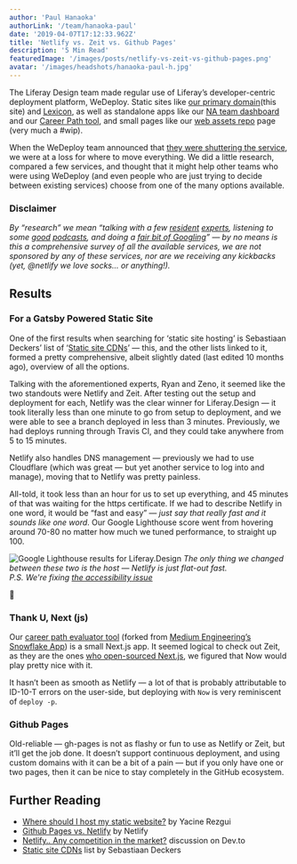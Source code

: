 ```yaml
---
author: 'Paul Hanaoka'
authorLink: '/team/hanaoka-paul'
date: '2019-04-07T17:12:33.962Z'
title: 'Netlify vs. Zeit vs. Github Pages'
description: '5 Min Read'
featuredImage: '/images/posts/netlify-vs-zeit-vs-github-pages.png'
avatar: '/images/headshots/hanaoka-paul-h.jpg'
---
```


The Liferay Design team made regular use of Liferay’s developer-centric deployment platform, WeDeploy. Static sites like [our primary domain](/)(this site) and [Lexicon](https://lexicondesign.io), as well as standalone apps like our [NA team dashboard](https://dashboard.liferay.design) and our [Career Path tool](https://path.liferay.design), and small pages like our [web assets repo](https://assets-liferaydotdesign.wedeploy.io/) page (very much a #wip).

When the WeDeploy team announced that [they were shuttering the service](https://wedeploy.com/blog/discontinuing-wedeploy/), we were at a loss for where to move everything. We did a little research, compared a few services, and thought that it might help other teams who were using WeDeploy (and even people who are just trying to decide between existing services) choose from one of the many options available.

### Disclaimer

_By “research” we mean “talking with a few [resident](https://rhino.codes) [experts](https://zenorocha.com/), listening to some [good](https://syntax.fm/show/034/why-static-site-generators-are-awesome) [podcasts](https://spec.fm/podcasts/design-details/113490), and doing a [fair bit of Googling](#further-reading)” — by no means is this a comprehensive survey of all the available services, we are not sponsored by any of these services, nor are we receiving any kickbacks (yet, @netlify we love socks... or anything!)._

## Results

### For a Gatsby Powered Static Site

One of the first results when searching for ‘static site hosting’ is Sebastiaan Deckers’ list of ‘[Static site CDNs](https://gitlab.com/commonshost/core/issues/1)’ — this, and the other lists linked to it, formed a pretty comprehensive, albeit slightly dated (last edited 10 months ago), overview of all the options.

Talking with the aforementioned experts, Ryan and Zeno, it seemed like the two standouts were Netlify and Zeit. After testing out the setup and deployment for each, Netlify was the clear winner for Liferay.Design — it took literally less than one minute to go from setup to deployment, and we were able to see a branch deployed in less than 3 minutes. Previously, we had deploys running through Travis CI, and they could take anywhere from 5 to 15 minutes.

Netlify also handles DNS management — previously we had to use Cloudflare (which was great — but yet another service to log into and manage), moving that to Netlify was pretty painless.

All-told, it took less than an hour for us to set up everything, and 45 minutes of that was waiting for the https certificate. If we had to describe Netlify in one word, it would be “fast and easy” — _just say that really fast and it sounds like one word_. Our Google Lighthouse score went from hovering around 70-80 no matter how much we tuned performance, to straight up 100.

![Google Lighthouse results for Liferay.Design](/images/posts/netlify-is-pure-speed.png)
_The only thing we changed between these two is the host — Netlify is just flat-out fast. <br />P.S. We're fixing [the accessibility issue](https://github.com/liferay-design/liferay.design/milestone/1)_

😬

### Thank U, Next (js)

Our [career path evaluator tool](https://path.liferay.design) (forked from [Medium Engineering’s Snowflake App](https://github.com/Medium/snowflake)) is a small Next.js app. It seemed logical to check out Zeit, as they are the ones [who open-sourced Next.js](https://zeit.co/blog/next), we figured that Now would play pretty nice with it.

It hasn’t been as smooth as Netlify — a lot of that is probably attributable to ID-10-T errors on the user-side, but deploying with `Now` is very reminiscent of `deploy -p`.

### Github Pages

Old-reliable — gh-pages is not as flashy or fun to use as Netlify or Zeit, but it’ll get the job done. It doesn’t support continuous deployment, and using custom domains with it can be a bit of a pain — but if you only have one or two pages, then it can be nice to stay completely in the GitHub ecosystem.

## <a id="further-reading">Further Reading</a>

-   [Where should I host my static website?](https://yrezgui.com/blog/2018/04/where-should-i-host-my-static-website.html) by Yacine Rezgui
-   [Github Pages vs. Netlify](https://www.netlify.com/github-pages-vs-netlify/) by Netlify
-   [Netlify.. Any competition in the market?](https://dev.to/imthedeveloper/netlify-any-competition-in-the-market-aij) discussion on Dev.to
-   [Static site CDNs](https://gitlab.com/commonshost/core/issues/1) list by Sebastiaan Deckers
